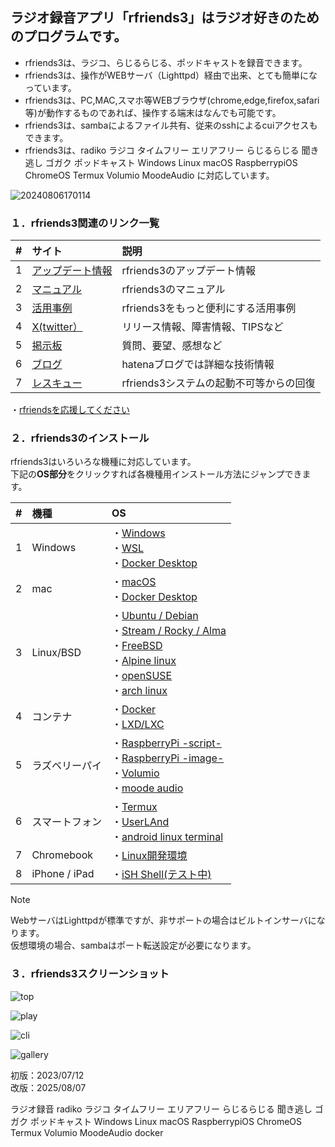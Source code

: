 ##  ラジオ録音アプリ「rfriends3」はラジオ好きのためのプログラムです。  
    
* rfriends3は、ラジコ、らじるらじる、ポッドキャストを録音できます。  
* rfriends3は、操作がWEBサーバ（Lighttpd）経由で出来、とても簡単になっています。
* rfriends3は、PC,MAC,スマホ等WEBブラウザ(chrome,edge,firefox,safari等)が動作するものであれば、操作する端末はなんでも可能です。
* rfriends3は、sambaによるファイル共有、従来のsshによるcuiアクセスもできます。
* rfriends3は、radiko ラジコ タイムフリー エリアフリー らじるらじる 聞き逃し ゴガク  ポッドキャスト Windows Linux macOS RaspberrypiOS ChromeOS Termux Volumio MoodeAudio に対応しています。  
     
![20240806170114](https://github.com/user-attachments/assets/2c40c57d-7ae4-4eee-811e-cb6c28f112f0)   
  
### １．rfriends3関連のリンク一覧    
 
|#|サイト|説明|
|--:|:--|:------|
|1|[アップデート情報](https://rfriends.github.io/rfriends/ver.html)|rfriends3のアップデート情報|  
|2|[マニュアル](https://rfriends.github.io/rfriends/manual/)|rfriends3のマニュアル|  
|3|[活用事例](https://rfriends.github.io/rfriends/tech/)|rfriends3をもっと便利にする活用事例|  
|4|[X(twitter）](https://x.com/rfriends2017)|リリース情報、障害情報、TIPSなど|
|5|[掲示板](http://www.rf3.shop/wforum/wforum.cgi)|質問、要望、感想など|
|6|[ブログ](https://rfriends.hatenablog.com/)|hatenaブログでは詳細な技術情報|  
|7|[レスキュー](https://rfriends.github.io/rfriends/manual/rescue.html)|rfriends3システムの起動不可等からの回復|

 ・[rfriendsを応援してください](donation.md)  
  
### ２．rfriends3のインストール  
  
rfriends3はいろいろな機種に対応しています。  
下記の**OS部分**をクリックすれば各機種用インストール方法にジャンプできます。  　

|#  |機種        |OS|
|:--:|:------  | :-------------------------------------- |
| 1| Windows   |・[Windows](distro/windows.md)<br>・[WSL](distro/wsl.md)<br>・[Docker Desktop](distro/docker.md)| 
| 2| mac     |・[macOS](distro/macos.md)<br>・[Docker Desktop](distro/docker.md)|
| 3| Linux/BSD     |・[Ubuntu / Debian](distro/rfriends3_core.md)<br>・[Stream / Rocky / Alma](distro/rfriends3_core.md)<br>・[FreeBSD](distro/rfriends3_core.md)<br>・[Alpine linux](distro/rfriends3_core.md)<br>・[openSUSE](distro/rfriends3_core.md)<br>・[arch linux](distro/rfriends3_core.md)|
| 4| コンテナ   |・[Docker](distro/docker.md)<br>・[LXD/LXC](distro/lxd.md)|
| 5| ラズベリーパイ  |・[RaspberryPi -script-](distro/raspberrypi.md)<br>・[RaspberryPi -image-](distro/raspi_image.md)<br>・[Volumio](distro/volumio.md)<br>・[moode audio](distro/moode.md)| 
| 6| スマートフォン |・[Termux](distro/termux.md)<br>・[UserLAnd](distro/userland.md)<br>・[android linux terminal](distro/rfriends3_core.md)|
| 7| Chromebook  |・[Linux開発環境](distro/chromeos.md)| 
| 8| iPhone / iPad |・[iSH Shell(テスト中)](distro/ios.md)| 

   
> [!NOTE]
> WebサーバはLighttpdが標準ですが、非サポートの場合はビルトインサーバになります。  
> 仮想環境の場合、sambaはポート転送設定が必要になります。  
  
### ３．rfriends3スクリーンショット  
  
![top](https://github.com/user-attachments/assets/5d621f57-425f-4fcd-9448-a816ededd8dc)
  
![play](https://github.com/user-attachments/assets/8bf5cdd9-9702-412b-8165-8cbab928941a)
  
![cli](https://github.com/user-attachments/assets/3e0df727-f70d-4e05-82b2-2b502c56b993)
  
![gallery](https://github.com/user-attachments/assets/fed28352-0636-472e-9015-51abea05e17a)  
  
初版：2023/07/12  
改版：2025/08/07  
  
  

ラジオ録音 radiko ラジコ タイムフリー エリアフリー らじるらじる 聞き逃し ゴガク  ポッドキャスト Windows Linux macOS RaspberrypiOS ChromeOS Termux Volumio MoodeAudio docker

    


